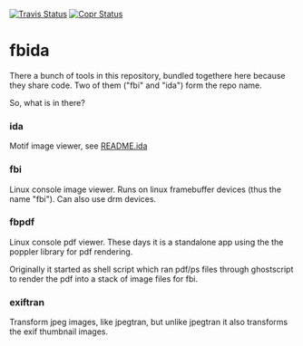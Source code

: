 [![Travis Status](https://travis-ci.com/kraxel/fbida.svg?branch=master)](https://travis-ci.com/kraxel/fbida)
[![Copr Status](https://copr.fedorainfracloud.org/coprs/kraxel/mine.git/package/fbida/status_image/last_build.png)](https://copr.fedorainfracloud.org/coprs/kraxel/mine.git/package/fbida/)

# fbida

There a bunch of tools in this repository, bundled togethere here
because they share code.  Two of them ("fbi" and "ida") form the repo
name.

So, what is in there?

### ida

Motif image viewer, see [README.ida](README.ida)

### fbi

Linux console image viewer.  Runs on linux framebuffer devices (thus
the name "fbi").  Can also use drm devices.

### fbpdf

Linux console pdf viewer.  These days it is a standalone app using the
the poppler library for pdf rendering.

Originally it started as shell script which ran pdf/ps files through
ghostscript to render the pdf into a stack of image files for fbi.

### exiftran

Transform jpeg images, like jpegtran, but unlike jpegtran it also
transforms the exif thumbnail images.
